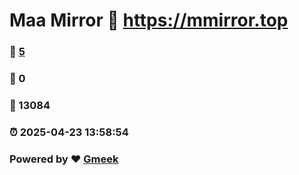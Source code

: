 # Maa Mirror :link: https://mmirror.top 
### :page_facing_up: [5](https://mmirror.top/tag.html) 
### :speech_balloon: 0 
### :hibiscus: 13084 
### :alarm_clock: 2025-04-23 13:58:54 
### Powered by :heart: [Gmeek](https://github.com/Meekdai/Gmeek)
